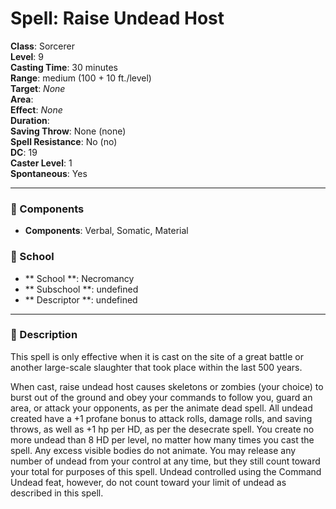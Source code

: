 
# Spell: Raise Undead Host
**Class**: Sorcerer  
**Level**: 9  
**Casting Time**: 30 minutes  
**Range**: medium (100 + 10 ft./level)  
**Target**: _None_  
**Area**:   
**Effect**: _None_  
**Duration**:   
**Saving Throw**: None (none)  
**Spell Resistance**: No (no)  
**DC**: 19  
**Caster Level**: 1  
**Spontaneous**: Yes

---

### 🔮 Components
- **Components**: Verbal, Somatic, Material

### 🏫 School
- ** School **: Necromancy
- ** Subschool **: undefined
- ** Descriptor **: undefined
---

### 📜 Description
This spell is only effective when it is cast on the site of a great battle or another large-scale slaughter that took place within the last 500 years.

When cast, raise undead host causes skeletons or zombies (your choice) to burst out of the ground and obey your commands to follow you, guard an area, or attack your opponents, as per the animate dead spell. All undead created have a +1 profane bonus to attack rolls, damage rolls, and saving throws, as well as +1 hp per HD, as per the desecrate spell. You create no more undead than 8 HD per level, no matter how many times you cast the spell. Any excess visible bodies do not animate. You may release any number of undead from your control at any time, but they still count toward your total for purposes of this spell. Undead controlled using the Command Undead feat, however, do not count toward your limit of undead as described in this spell.
